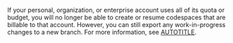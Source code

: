 If your personal, organization, or enterprise account uses all of its quota or budget, you will no longer be able to create or resume codespaces that are billable to that account. However, you can still export any work-in-progress changes to a new branch. For more information, see [AUTOTITLE](/codespaces/troubleshooting/exporting-changes-to-a-branch).
